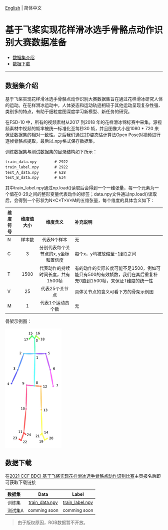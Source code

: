 [English](../../en/dataset/fsd.md) | 简体中文

# 基于飞桨实现花样滑冰选手骨骼点动作识别大赛数据准备

- [数据集介绍](#数据集介绍)
- [数据下载](#数据下载)

---


## 数据集介绍

基于飞桨实现花样滑冰选手骨骼点动作识别大赛数据集旨在通过花样滑冰研究人体的运动。在花样滑冰运动中，人体姿态和运动轨迹相较于其他运动呈现复杂性强、类别多的特点，有助于细粒度图深度学习新模型、新任务的研究。


在FSD-10 中，所有的视频素材从2017 到2018 年的花样滑冰锦标赛中采集。源视频素材中视频的帧率被统一标准化至每秒30 帧，并且图像大小是1080 * 720 来保证数据集的相对一致性。之后我们通过2D姿态估计算法Open Pose对视频进行逐帧骨骼点提取，最后以.npy格式保存数据集。

训练数据集与测试数据集的目录结构如下所示：

```txt
train_data.npy        # 2922
train_label.npy       # 2922
test_A_data.npy       # 628
test_B_data.npy       # 634
```

其中train_label.npy通过np.load()读取后会得到一个一维张量，每一个元素为一个值在0-29之间的整形变量代表动作的标签；data.npy文件通过np.load()读取后，会得到一个形状为N×C×T×V×M的五维张量，每个维度的具体含义如下：

| 维度符号 | 维度值大小 | 维度含义	| 补充说明 |
| :---- | :----: | :----: | :---- |
| N	| 样本数	| 代表N个样本 | 	无 |
| C | 3	| 分别代表每个关节点的x, y坐标和置信度 |	每个x，y均被放缩至-1到1之间 |
| T	| 1500 |	代表动作的持续时间长度，共有1500帧	| 有的动作的实际长度可能不足1500，例如可能只有500的有效帧数，我们在其后重复补充0直到1500帧，来保证T维度的统一性 |
| V |	25 |	代表25个关节点 |	具体关节点的含义可看下方的骨架示例图 |
| M |	1	| 代表1个运动员个数	| 无 |

骨架示例图：


<div align="left">
  <img src="../../images/skeleton_example.png" width="180px"/><br>
</div>



## 数据下载

在[2021 CCF BDCI 基于飞桨实现花样滑冰选手骨骼点动作识别比赛](https://aistudio.baidu.com/aistudio/competition/detail/115/0/introduction)主页报名后即可获取下载链接

| 数据集 | Data | Label	|
| :---- | :----: | :----: |
| 训练集	| [train_data.npy](https://videotag.bj.bcebos.com/Data/FSD_train_data.npy)	| [train_label.npy](https://videotag.bj.bcebos.com/Data/FSD_train_label.npy) |
| 测试集A	| comming soon	| comming soon |


> 由于版权原因，RGB数据暂不开放。
